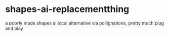 # shapes-ai-replacementthing
a poorly made shapes ai local alternative via pollignations, pretty much plug and play
